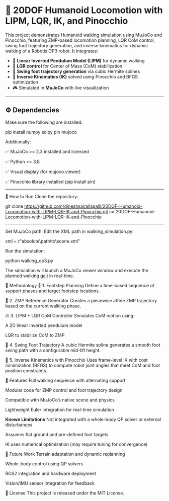 # 🤖 20DOF Humanoid Locomotion with LIPM, LQR, IK, and Pinocchio

This project demonstrates Humanoid walking simulation using MuJoCo and Pinocchio, featuring ZMP-based locomotion planning, LQR CoM control, swing foot trajectory generation, and inverse kinematics for dynamic walking of a Robotis OP3 robot.  It integrates:

- 🧠 **Linear Inverted Pendulum Model (LIPM)** for dynamic walking
- 🧮 **LQR control** for Center of Mass (CoM) stabilization
- 🦶 **Swing foot trajectory generation** via cubic Hermite splines
- 🔧 **Inverse Kinematics (IK)** solved using Pinocchio and BFGS optimization
- 🎮 Simulated in **MuJoCo** with live visualization


---

## ⚙️ Dependencies

Make sure the following are installed:


pip install numpy scipy pin mujoco

Additionally:

✅ MuJoCo >= 2.3 installed and licensed

✅ Python >= 3.8

✅ Visual display (for mujoco.viewer)

✅ Pinocchio library installed (pip install pin)

---

🚀 How to Run
Clone the repository:

git clone https://github.com/dineshsairallapalli/20DOF-Humanoid-Locomotion-with-LIPM-LQR-IK-and-Pinocchio.git
cd 20DOF-Humanoid-Locomotion-with-LIPM-LQR-IK-and-Pinocchio

---

Set MuJoCo path: Edit the XML path in walking_simulation.py:

xml = r"absolute\path\to\scene.xml"

Run the simulation:

python walking_op3.py

The simulation will launch a MuJoCo viewer window and execute the planned walking gait in real-time.

🧠 Methodology
🧩 1. Footstep Planning
Define a time-based sequence of support phases and target footstep locations.

🔄 2. ZMP Reference Generator
Creates a piecewise affine ZMP trajectory based on the current walking phase.

⚖️ 3. LIPM + LQR CoM Controller
Simulates CoM motion using:

A 2D linear inverted pendulum model

LQR to stabilize CoM to ZMP

🦿 4. Swing Foot Trajectory
A cubic Hermite spline generates a smooth foot swing path with a configurable mid-lift height.

🔧 5. Inverse Kinematics with Pinocchio
Uses frame-level IK with cost minimization (BFGS) to compute robot joint angles that meet CoM and foot position constraints.

🧪 Features
Full walking sequence with alternating support

Modular code for ZMP control and foot trajectory design

Compatible with MuJoCo’s native scene and physics

Lightweight Euler integration for real-time simulation

**Known Limitations**
Not integrated with a whole-body QP solver or external disturbances

Assumes flat ground and pre-defined foot targets

IK uses numerical optimization (may require tuning for convergence)

📌 Future Work
Terrain adaptation and dynamic replanning

Whole-body control using QP solvers

ROS2 integration and hardware deployment

Vision/IMU sensor integration for feedback

📄 License
This project is released under the MIT License.
